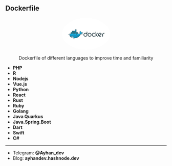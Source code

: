 ## Dockerfile


<div align="center">
    <img src="Docker.png" alt="ForNRxt GitHub Extension" width="150" style="border-radius:50%; object-fit: cover;">
    <p> Dockerfile of different languages to improve time and familiarity </p>
</div>


  - **PHP**
  - **R**
  - **Nodejs**
  - **Vue.js**
  - **Python**
  - **React**
  - **Rust**
  - **Ruby**
  - **Golang**
  - **Java Quarkus**
  - **Java.Spring.Boot**
  - **Dart**
  - **Swift**
  - **C#**


------------------------------------------------------------
  - Telegram: **@Ayhan_dev**
  - Blog: **ayhandev.hashnode.dev**
